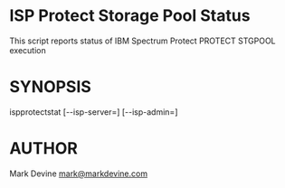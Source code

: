 ISP Protect Storage Pool Status
===============================
This script reports status of IBM Spectrum Protect PROTECT STGPOOL execution

SYNOPSIS
========
  ispprotectstat [--isp-server=<Str>] [--isp-admin=<Str>]

AUTHOR
======
Mark Devine <mark@markdevine.com>
